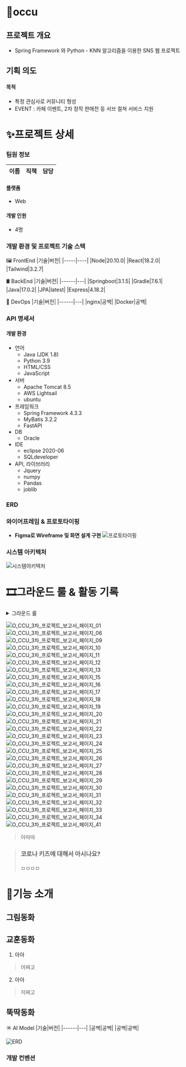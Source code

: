 # 🎁occu
## 프로젝트 개요
- Spring Framework 와 Python - KNN 알고리즘을 이용한 SNS 웹 프로젝트

## 기획 의도

#### 목적
- 특정 관심사로 커뮤니티 형성
- EVENT : 카페 이벤트, 2차 창작 판매전 등 서브 컬쳐 서비스 지원

# ✨프로젝트 상세

### 팀원 정보
|이름|직책|담당|
|----|----|------------|


#### 플랫폼
- Web

#### 개발 인원
- 4명


### 개발 환경 및 프로젝트 기술 스택
🖼️ FrontEnd
|기술|버전|
|-----|----|
|Node|20.10.0|
|React|18.2.0|
|Tailwind|3.2.7|

🛢️ BackEnd
|기술|버전|
|------|---|
|Springboot|3.1.5|
|Gradle|7.6.1|
|Java|17.0.2|
|JPA|latest|
|Express|4.18.2|

📡 DevOps
|기술|버전|
|------|---|
|nginx|공백|
|Docker|공백|


### API 명세서

#### 개발 환경
- 언어
  - Java (JDK 1.8)
  - Python 3.9
  - HTML/CSS
  - JavaScript
- 서버
  - Apache Tomcat 8.5
  - AWS Lightsail
  - ubuntu
- 프레임워크
  - Spring Framework 4.3.3
  - MyBatis 3.2.2
  - FastAPI
- DB
  - Oracle
- IDE
  - eclipse 2020-06
  - SQLdeveloper
- API, 라이브러리
  - Jquery
  - numpy
  - Pandas
  - joblib

### ERD



### 와이어프레임 & 프로토타이핑
- **Figma로 Wireframe 및 화면 설계 구현**
![프로토타이핑](https://i.imgur.com/5ptxNE1.png)

### 시스템 아키텍처
![시스템아키텍처](https://i.imgur.com/5JOcKK1.png)


# 🎞️그라운드 룰 & 활동 기록
<details>
<summary>그라운드 룰</summary>
  - 존중해주기</br>
  - 불만이 있을경우 정중하게 대화하기</br>
  - 피치 못할 사정이 있어 결석, 부재 시 연락하기</br>
  - 질문하는데 어려움 느끼지 말기</br>
  - 지각하지 않기 (하게 되면 팀원들한테 알리기)</br>
  - 프로젝트 회의에 적극적으로 임하기</br>
  - 회의 진행 시 자신의 생각을 잘 정리해서 말하기</br>
</details>

![O_CCU_3차_프로젝트_보고서_페이지_01](https://github.com/leenapark/occu/assets/74292378/775ba401-e128-4deb-9fb8-6e6108f995cb)
![O_CCU_3차_프로젝트_보고서_페이지_06](https://github.com/leenapark/occu/assets/74292378/26800113-a562-4495-9e48-61dab97f3c0b)
![O_CCU_3차_프로젝트_보고서_페이지_09](https://github.com/leenapark/occu/assets/74292378/ed06c4f8-ea85-4206-8aa6-7f6ef0fe6b6c)
![O_CCU_3차_프로젝트_보고서_페이지_10](https://github.com/leenapark/occu/assets/74292378/b388ad6d-1318-479a-8baf-193505eb1562)
![O_CCU_3차_프로젝트_보고서_페이지_11](https://github.com/leenapark/occu/assets/74292378/88ceb7e1-052f-4a81-8fdc-2e517e42b5e3)
![O_CCU_3차_프로젝트_보고서_페이지_12](https://github.com/leenapark/occu/assets/74292378/9bcd2c65-9b10-456e-be60-7f7d2dffaff7)
![O_CCU_3차_프로젝트_보고서_페이지_13](https://github.com/leenapark/occu/assets/74292378/dd6f3aca-fdac-4028-be2e-ddc81ef857b7)
![O_CCU_3차_프로젝트_보고서_페이지_15](https://github.com/leenapark/occu/assets/74292378/fa5bd339-b667-470a-9467-daf58d4939db)
![O_CCU_3차_프로젝트_보고서_페이지_16](https://github.com/leenapark/occu/assets/74292378/89183219-d934-407b-a0aa-2024e7d9fa9e)
![O_CCU_3차_프로젝트_보고서_페이지_17](https://github.com/leenapark/occu/assets/74292378/6d8173a4-5ab3-4410-8c62-06e44fd6bb23)
![O_CCU_3차_프로젝트_보고서_페이지_18](https://github.com/leenapark/occu/assets/74292378/99c4dc56-884f-484d-8a44-bfa77395d538)
![O_CCU_3차_프로젝트_보고서_페이지_19](https://github.com/leenapark/occu/assets/74292378/b9918f19-4ae1-4e76-9498-cefd9f87bc7e)
![O_CCU_3차_프로젝트_보고서_페이지_20](https://github.com/leenapark/occu/assets/74292378/89c686e7-af79-4bb9-9287-31516778c7d6)
![O_CCU_3차_프로젝트_보고서_페이지_21](https://github.com/leenapark/occu/assets/74292378/bfbe1b8e-164d-44e4-80e3-4aeab0454340)
![O_CCU_3차_프로젝트_보고서_페이지_22](https://github.com/leenapark/occu/assets/74292378/2412c7c9-f160-475b-ac74-d6f66d575a62)
![O_CCU_3차_프로젝트_보고서_페이지_23](https://github.com/leenapark/occu/assets/74292378/d6a2f554-6b0a-438d-b649-52d13ed07ec5)
![O_CCU_3차_프로젝트_보고서_페이지_24](https://github.com/leenapark/occu/assets/74292378/f16a2f61-f9bb-4f0d-92aa-6da60d4c87d9)
![O_CCU_3차_프로젝트_보고서_페이지_25](https://github.com/leenapark/occu/assets/74292378/7565713a-a1ff-47a6-b6e0-b4fcb2bd58b0)
![O_CCU_3차_프로젝트_보고서_페이지_26](https://github.com/leenapark/occu/assets/74292378/63714c19-6a2a-45b7-948e-88a3e095f2d2)
![O_CCU_3차_프로젝트_보고서_페이지_27](https://github.com/leenapark/occu/assets/74292378/7c47a940-1235-4bf2-b832-d0e26f4286f9)
![O_CCU_3차_프로젝트_보고서_페이지_28](https://github.com/leenapark/occu/assets/74292378/f385494d-b45a-4eea-bc5f-b54540a33c4b)
![O_CCU_3차_프로젝트_보고서_페이지_29](https://github.com/leenapark/occu/assets/74292378/0dd825a3-8036-4441-bb9e-5b71f847606e)
![O_CCU_3차_프로젝트_보고서_페이지_30](https://github.com/leenapark/occu/assets/74292378/5330c0dc-152b-433d-b046-1b332524ba08)
![O_CCU_3차_프로젝트_보고서_페이지_31](https://github.com/leenapark/occu/assets/74292378/06a7b6dc-0b56-42f0-984d-57a05d1525ec)
![O_CCU_3차_프로젝트_보고서_페이지_32](https://github.com/leenapark/occu/assets/74292378/14576601-7641-41a5-9ae7-d89ccef88163)
![O_CCU_3차_프로젝트_보고서_페이지_33](https://github.com/leenapark/occu/assets/74292378/bf195691-b209-4e9f-a73f-3b55731aee5d)
![O_CCU_3차_프로젝트_보고서_페이지_34](https://github.com/leenapark/occu/assets/74292378/6d374989-96de-4e52-887b-1e6b37d6c437)
![O_CCU_3차_프로젝트_보고서_페이지_41](https://github.com/leenapark/occu/assets/74292378/6a616e51-38ee-409e-bed8-71e87e195395)





> 아따따


> ### 코로나 키즈에 대해서 아시나요?
> ㅁㅁㅁㅁ

# 🧸기능 소개
## 그림동화

## 교훈동화
1. 아아
> 어쩌고
2. 아아
> 저쩌고

## 뚝딱동화









🪅 AI Model
|기술|버전|
|------|---|
|공백|공백|
|공백|공백|



![ERD](https://i.imgur.com/NnhuuE7.png)



### 개발 컨벤션


